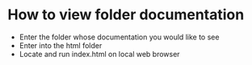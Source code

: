# How to view folder documentation
- Enter the folder whose documentation you would like to see
- Enter into the html folder
- Locate and run index.html on local web browser
